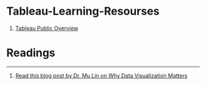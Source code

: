 # Tableau-Learning-Resourses

1. [Tableau Public Overview](https://public.tableau.com/en-us/s/resources)





# Readings
___
1) [Read this blog post by Dr. Mu Lin on Why Data Visualization Matters](http://www.mulinblog.com/data-visualization-matters/)
